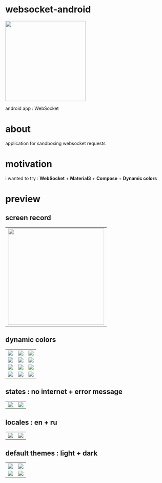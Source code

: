 # websocket-android

<img src="https://github.com/andybeardness/WebSocket-Android/blob/release/app/src/main/1024.png?raw=true" width="250">

android app : WebSocket

# about

application for sandboxing websocket requests

# motivation

i wanted to try : **WebSocket** + **Material3** + **Compose** + **Dynamic colors**

# preview

## screen record

|   |
| - |
| <img src="https://raw.githubusercontent.com/andybeardness/WebSocket-Android/release/preview/rec.gif" width="300"> |

## dynamic colors

|   |   |   |
| - | - | - |
| ![](https://raw.githubusercontent.com/andybeardness/WebSocket-Android/release/preview/bg-r.jpg)  | ![](https://raw.githubusercontent.com/andybeardness/WebSocket-Android/release/preview/ss-r-l.jpg)  | ![](https://raw.githubusercontent.com/andybeardness/WebSocket-Android/release/preview/ss-r-d.jpg)  |
| ![](https://raw.githubusercontent.com/andybeardness/WebSocket-Android/release/preview/bg-y.jpg)  | ![](https://raw.githubusercontent.com/andybeardness/WebSocket-Android/release/preview/ss-y-l.jpg)  | ![](https://raw.githubusercontent.com/andybeardness/WebSocket-Android/release/preview/ss-y-d.jpg)  |
| ![](https://raw.githubusercontent.com/andybeardness/WebSocket-Android/release/preview/bg-g.jpg)  | ![](https://raw.githubusercontent.com/andybeardness/WebSocket-Android/release/preview/ss-g-l.jpg)  | ![](https://raw.githubusercontent.com/andybeardness/WebSocket-Android/release/preview/ss-g-d.jpg)  |
| ![](https://raw.githubusercontent.com/andybeardness/WebSocket-Android/release/preview/bg-p.jpg)  | ![](https://raw.githubusercontent.com/andybeardness/WebSocket-Android/release/preview/ss-p-l.jpg)  | ![](https://raw.githubusercontent.com/andybeardness/WebSocket-Android/release/preview/ss-p-d.jpg)  |

## states : no internet + error message

|   |   |
| - | - |
| ![](https://raw.githubusercontent.com/andybeardness/WebSocket-Android/release/preview/ss-net.jpg) | ![](https://raw.githubusercontent.com/andybeardness/WebSocket-Android/release/preview/ss-err.jpg) |

## locales : en + ru

|   |   |
| - | - |
| ![](https://raw.githubusercontent.com/andybeardness/WebSocket-Android/release/preview/l-en.jpg) | ![](https://raw.githubusercontent.com/andybeardness/WebSocket-Android/release/preview/l-ru.jpg) |

## default themes : light + dark
|   |   |
| - | - |
| ![](https://raw.githubusercontent.com/andybeardness/WebSocket-Android/release/preview/dt-l-f.png) | ![](https://raw.githubusercontent.com/andybeardness/WebSocket-Android/release/preview/dt-d-f.png) |
| ![](https://raw.githubusercontent.com/andybeardness/WebSocket-Android/release/preview/dt-l-s.png) | ![](https://raw.githubusercontent.com/andybeardness/WebSocket-Android/release/preview/dt-d-s.png) |
